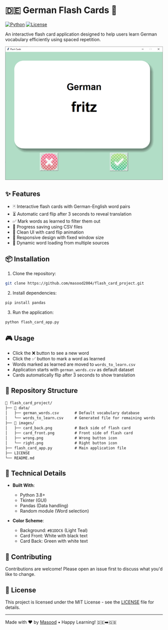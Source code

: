 # 🇩🇪 German Flash Cards 🚀

[![Python](https://img.shields.io/badge/Python-3.8%2B-blue.svg)](https://www.python.org/)
[![License](https://img.shields.io/badge/License-MIT-green.svg)](https://github.com/masood2004/flash_card_project/blob/main/LICENSE)

An interactive flash card application designed to help users learn German vocabulary efficiently using spaced repetition.

![Flash Card Demo](images/ss.png) <!-- You can add actual screenshot/gif here -->

## ✨ Features

- 🃏 Interactive flash cards with German-English word pairs
- ⏳ Automatic card flip after 3 seconds to reveal translation
- ✅ Mark words as learned to filter them out
- 💾 Progress saving using CSV files
- 🎨 Clean UI with card flip animation
- 📱 Responsive design with fixed window size
- 🔄 Dynamic word loading from multiple sources

## 📦 Installation

1. Clone the repository:
```bash
git clone https://github.com/masood2004/flash_card_project.git
```

2. Install dependencies:
```bash
pip install pandas
```

3. Run the application:
```bash
python flash_card_app.py
```

## 🎮 Usage

- Click the ❌ button to see a new word
- Click the ✅ button to mark a word as learned
- Words marked as learned are moved to `words_to_learn.csv`
- Application starts with `german_words.csv` as default dataset
- Cards automatically flip after 3 seconds to show translation

## 📂 Repository Structure

```
📁 flash_card_project/
├── 📁 data/
│   ├── german_words.csv       # Default vocabulary database
│   └── words_to_learn.csv     # Generated file for remaining words
├── 📁 images/
│   ├── card_back.png          # Back side of flash card
│   ├── card_front.png         # Front side of flash card
│   ├── wrong.png              # Wrong button icon
│   └── right.png              # Right button icon
├── flash_card_app.py          # Main application file
├── LICENSE
└── README.md
```

## 🔧 Technical Details

- **Built With**:
  - Python 3.8+
  - Tkinter (GUI)
  - Pandas (Data handling)
  - Random module (Word selection)

- **Color Scheme**:
  - Background: `#B1DDC6` (Light Teal)
  - Card Front: White with black text
  - Card Back: Green with white text

## 🤝 Contributing

Contributions are welcome! Please open an issue first to discuss what you'd like to change.

## 📜 License

This project is licensed under the MIT License - see the [LICENSE](LICENSE) file for details.

---

Made with ❤️ by [Masood](https://github.com/masood2004) • Happy Learning! 🇩🇪➡️🇬🇧
